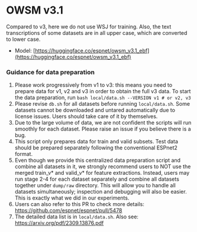 # OWSM v3.1

Compared to v3, here we do not use WSJ for training. Also, the text transcriptions of some datasets are in all upper case, which are converted to lower case.

- Model: [https://huggingface.co/espnet/owsm_v3.1_ebf](https://huggingface.co/espnet/owsm_v3.1_ebf)

### Guidance for data preparation
1. Please work progressively from v1 to v3: this means you need to prepare data for v1, v2 and v3 in order to obtain the full v3 data. To start the data preparation, run `bash local/data.sh --VERSION v1 # or v2, v3`
2. Please revise `db.sh` for all datasets before running `local/data.sh`. Some datasets cannot be downloaded and untared automatically due to license issues. Users should take care of it by themselves.
3. Due to the large volume of data, we are not confident the scripts will run smoothly for each dataset. Please raise an issue if you believe there is a bug.
4. This script only prepares data for train and valid subsets. Test data should be prepared separately following the conventional ESPnet2 format.
5. Even though we provide this centralized data preparation script and combine all datasets in it, we strongly recommend users to NOT use the merged train_v* and valid_v* for feature extractions. Instead, users may run stage 2-4 for each dataset separately and combine all datasets together under `dump/raw` directory. This will allow you to handle all datasets simultaneously; inspection and debugging will also be easier. This is exactly what we did in our experiments.
6. Users can also refer to this PR to check more details: https://github.com/espnet/espnet/pull/5478
7. The detailed data list is in `local/data.sh`. Also see: https://arxiv.org/pdf/2309.13876.pdf
